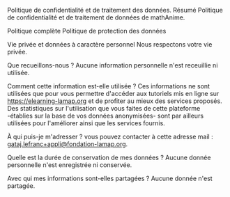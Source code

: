 Politique de confidentialité et de traitement des données.
Résumé
Politique de confidentialité et de traitement de données de mathAnime.


Politique complète
Politique de protection des données



Vie privée et données à caractère personnel
Nous respectons votre vie privée. 


Que recueillons-nous ?
Aucune information personnelle n'est receuillie ni utilisée.

Comment cette information est-elle utilisée ?
Ces informations ne sont utilisées que pour vous permettre d'accéder aux tutoriels mis en ligne sur https://elearning-lamap.org et de profiter au mieux des services proposés. Des statistiques  sur l'utilisation que vous faites de cette plateforme -établies sur la base de vos données anonymisées- sont par ailleurs utilisées pour l'améliorer ainsi que les services fournis.


À qui puis-je m'adresser ?
vous pouvez contacter à cette adresse mail : gataj.lefranc+appli@fondation-lamap.org.


Quelle est la durée de conservation de mes données ?
Aucune donnée personnelle n'est enregistrée ni conservée.


Avec qui mes informations sont-elles partagées ? 
Aucune donnée n'est partagée.

